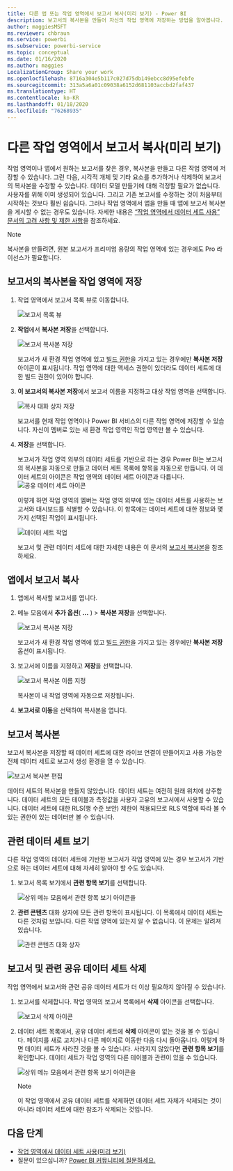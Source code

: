 ```yaml
---
title: 다른 앱 또는 작업 영역에서 보고서 복사(미리 보기) - Power BI
description: 보고서의 복사본을 만들어 자신의 작업 영역에 저장하는 방법을 알아봅니다.
author: maggiesMSFT
ms.reviewer: chbraun
ms.service: powerbi
ms.subservice: powerbi-service
ms.topic: conceptual
ms.date: 01/16/2020
ms.author: maggies
LocalizationGroup: Share your work
ms.openlocfilehash: 8716a304e5b117c027d75db149ebcc8d95efebfe
ms.sourcegitcommit: 313a5a6a01c09038a6152d681103accbd2faf437
ms.translationtype: HT
ms.contentlocale: ko-KR
ms.lasthandoff: 01/18/2020
ms.locfileid: "76268935"
---
```

# <a name="copy-reports-from-other-workspaces-preview"></a>다른 작업 영역에서 보고서 복사(미리 보기)

작업 영역이나 앱에서 원하는 보고서를 찾은 경우, 복사본을 만들고 다른 작업 영역에 저장할 수 있습니다. 그런 다음, 시각적 개체 및 기타 요소를 추가하거나 삭제하여 보고서의 복사본을 수정할 수 있습니다. 데이터 모델 만들기에 대해 걱정할 필요가 없습니다. 사용자를 위해 이미 생성되어 있습니다. 그리고 기존 보고서를 수정하는 것이 처음부터 시작하는 것보다 훨씬 쉽습니다. 그러나 작업 영역에서 앱을 만들 때 앱에 보고서 복사본을 게시할 수 없는 경우도 있습니다. 자세한 내용은 [“작업 영역에서 데이터 세트 사용” 문서의 고려 사항 및 제한 사항](service-datasets-across-workspaces.md#considerations-and-limitations)을 참조하세요.

> [!NOTE]
> 복사본을 만들려면, 원본 보고서가 프리미엄 용량의 작업 영역에 있는 경우에도 Pro 라이선스가 필요합니다.

## <a name="save-a-copy-of-a-report-in-a-workspace"></a>보고서의 복사본을 작업 영역에 저장

1. 작업 영역에서 보고서 목록 뷰로 이동합니다.

    ![보고서 목록 뷰](media/service-datasets-copy-reports/power-bi-report-list-view.png)

1. **작업**에서 **복사본 저장**을 선택합니다.

    ![보고서 복사본 저장](media/service-datasets-copy-reports/power-bi-dataset-save-report-copy.png)

    보고서가 새 환경 작업 영역에 있고 [빌드 권한](service-datasets-build-permissions.md)을 가지고 있는 경우에만 **복사본 저장** 아이콘이 표시됩니다. 작업 영역에 대한 액세스 권한이 있더라도 데이터 세트에 대한 빌드 권한이 있어야 합니다.

3. **이 보고서의 복사본 저장**에서 보고서 이름을 지정하고 대상 작업 영역을 선택합니다.

    ![복사 대화 상자 저장](media/service-datasets-copy-reports/power-bi-dataset-save-report.png)

    보고서를 현재 작업 영역이나 Power BI 서비스의 다른 작업 영역에 저장할 수 있습니다. 자신이 멤버로 있는 새 환경 작업 영역인 작업 영역만 볼 수 있습니다. 
  
4. **저장**을 선택합니다.

    보고서가 작업 영역 외부의 데이터 세트를 기반으로 하는 경우 Power BI는 보고서의 복사본을 자동으로 만들고 데이터 세트 목록에 항목을 자동으로 만듭니다. 이 데이터 세트의 아이콘은 작업 영역의 데이터 세트 아이콘과 다릅니다. ![공유 데이터 세트 아이콘](media/service-datasets-discover-across-workspaces/power-bi-shared-dataset-icon.png)
    
    이렇게 하면 작업 영역의 멤버는 작업 영역 외부에 있는 데이터 세트를 사용하는 보고서와 대시보드를 식별할 수 있습니다. 이 항목에는 데이터 세트에 대한 정보와 몇 가지 선택된 작업이 표시됩니다.

    ![데이터 세트 작업](media/service-datasets-across-workspaces/power-bi-dataset-actions.png)

    보고서 및 관련 데이터 세트에 대한 자세한 내용은 이 문서의 [보고서 복사본](#your-copy-of-the-report)을 참조하세요.

## <a name="copy-a-report-in-an-app"></a>앱에서 보고서 복사

1. 앱에서 복사할 보고서를 엽니다.
2. 메뉴 모음에서 **추가 옵션**( **...** ) > **복사본 저장**을 선택합니다.

    ![보고서 복사본 저장](media/service-datasets-copy-reports/power-bi-save-copy.png)

    보고서가 새 환경 작업 영역에 있고 [빌드 권한](service-datasets-build-permissions.md)을 가지고 있는 경우에만 **복사본 저장** 옵션이 표시됩니다.

3. 보고서에 이름을 지정하고 **저장**을 선택합니다.

    ![보고서 복사본 이름 지정](media/service-datasets-copy-reports/power-bi-save-report-from-app.png)

    복사본이 내 작업 영역에 자동으로 저장됩니다.

4. **보고서로 이동**을 선택하여 복사본을 엽니다.

## <a name="your-copy-of-the-report"></a>보고서 복사본

보고서 복사본을 저장할 때 데이터 세트에 대한 라이브 연결이 만들어지고 사용 가능한 전체 데이터 세트로 보고서 생성 환경을 열 수 있습니다. 

![보고서 복사본 편집](media/service-datasets-copy-reports/power-bi-edit-report-copy.png)

데이터 세트의 복사본을 만들지 않았습니다. 데이터 세트는 여전히 원래 위치에 상주합니다. 데이터 세트의 모든 테이블과 측정값을 사용자 고유의 보고서에서 사용할 수 있습니다. 데이터 세트에 대한 RLS(행 수준 보안) 제한이 적용되므로 RLS 역할에 따라 볼 수 있는 권한이 있는 데이터만 볼 수 있습니다.

## <a name="view-related-datasets"></a>관련 데이터 세트 보기

다른 작업 영역의 데이터 세트에 기반한 보고서가 작업 영역에 있는 경우 보고서가 기반으로 하는 데이터 세트에 대해 자세히 알아야 할 수도 있습니다.

1. 보고서 목록 보기에서 **관련 항목 보기**를 선택합니다.

    ![상위 메뉴 모음에서 관련 항목 보기 아이콘을](media/service-datasets-copy-reports/power-bi-dataset-view-related.png)

1. **관련 콘텐츠** 대화 상자에 모든 관련 항목이 표시됩니다. 이 목록에서 데이터 세트는 다른 것처럼 보입니다. 다른 작업 영역에 있는지 알 수 없습니다. 이 문제는 알려져 있습니다.
 
    ![관련 콘텐츠 대화 상자](media/service-datasets-copy-reports/power-bi-dataset-related.png)

## <a name="delete-a-report-and-its-shared-dataset"></a>보고서 및 관련 공유 데이터 세트 삭제

작업 영역에서 보고서와 관련 공유 데이터 세트가 더 이상 필요하지 않아질 수 있습니다.

1. 보고서를 삭제합니다. 작업 영역의 보고서 목록에서 **삭제** 아이콘을 선택합니다.

    ![보고서 삭제 아이콘](media/service-datasets-across-workspaces/power-bi-datasets-delete-report.png)

2. 데이터 세트 목록에서, 공유 데이터 세트에 **삭제** 아이콘이 없는 것을 볼 수 있습니다. 페이지를 새로 고치거나 다른 페이지로 이동한 다음 다시 돌아옵니다. 이렇게 하면 데이터 세트가 사라진 것을 볼 수 있습니다. 사라지지 않았다면 **관련 항목 보기**를 확인합니다. 데이터 세트가 작업 영역의 다른 테이블과 관련이 있을 수 있습니다.

    ![상위 메뉴 모음에서 관련 항목 보기 아이콘을](media/service-datasets-across-workspaces/power-bi-dataset-view-related-icon.png)

    > [!NOTE]
    > 이 작업 영역에서 공유 데이터 세트를 삭제하면 데이터 세트 자체가 삭제되는 것이 아니라 데이터 세트에 대한 참조가 삭제되는 것입니다.


## <a name="next-steps"></a>다음 단계

- [작업 영역에서 데이터 세트 사용(미리 보기)](service-datasets-across-workspaces.md)
- 질문이 있으십니까? [Power BI 커뮤니티에 질문하세요.](https://community.powerbi.com/)
